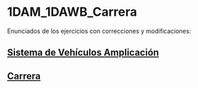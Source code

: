 # 1DAM_1DAWB_Carrera

Enunciados de los ejercicios con correcciones y modificaciones:

## [Sistema de Vehículos Amplicación](Enunciado01_SistemaVehiculos_Ampliacion.md)

## [Carrera](Enunciado02_Carrera.md)
